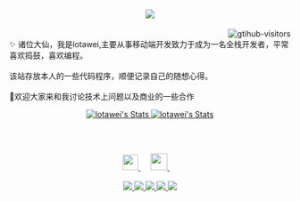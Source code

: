 <style>
    /* 卡片容器 */
    .card-container {
        display: grid;
        grid-template-columns: repeat(auto-fit, minmax(200px, 1fr));
        gap: 20px;
        padding: 20px;
        max-width: 1200px;
        margin: auto;
    }
    /* 卡片样式 */
    .card {
        width: 100%;
        aspect-ratio: 3 / 4;
        background-size: contain;
        background-position: center;
        border-radius: 15px;
        overflow: hidden;
        transition: transform 0.3s ease, box-shadow 0.3s ease;
        position: relative;
        box-shadow: 0 8px 15px rgba(0, 0, 0, 0.2);
    }
    /* 卡片悬停效果 */
    .card::after {
        content: '';
        position: absolute;
        top: 0;
        left: 0;
        right: 0;
        bottom: 0;
        background: linear-gradient(180deg, rgba(0, 0, 0, 0) 60%, rgba(0, 0, 0, 0.6));
        opacity: 0;
        transition: opacity 0.3s ease;
    }
    .card:hover {
        transform: scale(1.05);
        box-shadow: 0 15px 25px rgba(0, 0, 0, 0.4);
    }
    .card:hover::after {
        opacity: 1;
    }
</style>
<h1 align="center"> <a href="https://sunguoqi.com/"> <img
                src="https://readme-typing-svg.herokuapp.com/?lines=console.log(%22龙少%2C%20你好!%22);lotawei祝您今天愉快!&center=true&size=27">
        </a> </h1>
    <a href="https://github.com/lotawei">
        <img align="right"
            src="https://komarev.com/ghpvc/?username=lotawei&label=Visitors&color=red&style=flat&logo=github"
            alt="gtihub-visitors" />
    </a>
    </details>
    <br>✨ 诸位大仙，我是lotawei,主要从事移动端开发致力于成为一名全栈开发者，平常喜欢捣鼓，喜欢编程。</br>
    <br>该站存放本人的一些代码程序，顺便记录自己的随想心得。</br>
    <br> 🤣欢迎大家来和我讨论技术上问题以及商业的一些合作</br>
    <p align="center">
        <a href="https://github.com/lotawei" class="rich-diff-level-one">
            <img src="https://github-readme-stats.vercel.app/api?username=lotawei&title_color=333&text_color=777&show_icons=false&theme=transparent"
                alt="lotawei's Stats"></img>
             <img src=" https://github-readme-stats.vercel.app/api/top-langs?username=lotawei&title_color=333&text_color=777&show_icons=false&theme=transparent"
                alt="lotawei's Stats"></img>
        </a>
    </p>
    <br></br>
    <p align="center">
        <a href="https://i.ibb.co/Prx2vwm/pic.jpg" target="_blank" alt="WeChat" title="WeChat">
            <img src="https://img.icons8.com/ios-filled/50/000000/weixing.png" width="28px" />
        </a>
        &emsp;
        <a href="https://www.jianshu.com/u/d20c314d353d" target="_blank" alt="jianshu" title="jianshu">
            <img src="https://img.icons8.com/material/48/000000/jianshu.png" width="30px" />
        </a>
        &emsp;
        <br><br>
        <a href="https://github.com/lotawei">
            <img src="https://badges.strrl.dev/visits/lotawei/lotawei?style=flat-square&color=black&logo=github">
        </a>
        <a href="https://github.com/lotawei">
            <img src="https://badges.strrl.dev/years/lotawei?style=flat-square&color=black&logo=github">
        </a>
        <a href="https://github.com/lotawei?tab=repositories">
            <img src="https://badges.strrl.dev/repos/lotawei?style=flat-square&color=black&logo=github">
        </a>
        <a href="https://gist.github.com/lotawei">
            <img src="https://badges.strrl.dev/gists/lotawei?style=flat-square&color=black&logo=github">
        </a>
        <a href="https://github.com/lotawei">
            <img src="https://badges.strrl.dev/commits/monthly/lotawei?style=flat-square&color=black&logo=github">
        </a>
    </p>
